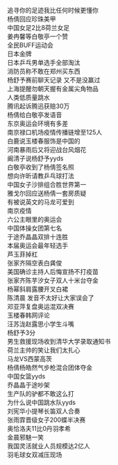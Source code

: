 追寻你的足迹我比任何时候更懂你  
杨倩回应珍珠美甲  
中国女足2比8荷兰女足  
姜冉馨等白敬亭一个赞  
全民BUFF运动会  
日本金牌  
日本乒乓男单选手全部淘汰  
消防员称不敢在郑州买东西  
杨舒予赛前聊天记录 又不是没赢过  
上海提醒勿朝天握有金属尖角物品  
人类低质量跳水  
腾讯起诉腾迅获赔30万  
杨倩给白敬亭发语音  
东京奥运会环境有多差  
南京禄口机场疫情传播链增至125人  
白鹿说玉楼春服饰是中国的  
河南暴雨后又将迎战台风烟花  
阚清子说杨舒予yyds  
白敬亭收到了杨倩签名照  
想向许昕请教乒乓球打法  
中国女子沙排组合胜世界第一  
雅戈尔回应送杨倩一套房质疑  
有被说英文的马龙可爱到  
南京疫情  
六公主眼里的奥运会  
中国体操女团第七名  
于途乔晶晶双排十连胜  
本届奥运会最年轻选手  
芦玉菲掉杠  
张家齐隔空表白龚俊  
美国确诊主持人后悔宣扬不打疫苗  
张家齐陈芋汐女子双人十米台夺金  
杨幂斜肩露腰开叉白裙  
陈清晨 发音不太好让大家误会了  
邓亚萍复盘奥运混双决赛  
玉楼春韩网评论  
汪苏泷赵露思小学生斗嘴  
杨舒予3分  
男生救援现场收到清华大学录取通知书  
荷兰主帅的笑让我们太扎心  
马龙VS西蒙高茨  
杨倩杨皓然气步枪混合团体夺金  
中国女篮yyds  
乔晶晶于途吵架  
生产队的驴都不敢这么打  
为什么说中国跳水队yyds  
刘宪华小提琴长笛双人合奏  
张雨霏晋级女子200蝶半决赛  
奥恰洛夫11比0丹羽孝希  
金晨邪魅一笑  
我国灵活就业人员规模达2亿人  
羽毛球女双减压现场  
